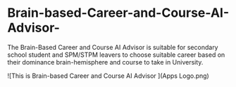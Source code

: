 # Brain-based-Career-and-Course-AI-Advisor-
The Brain-Based Career and Course AI Advisor is suitable for secondary school student and SPM/STPM leavers to choose suitable career based on their dominance brain-hemisphere and course to take in University.

![This is Brain-based Career and Course AI Advisor ](Apps Logo.png)
